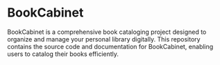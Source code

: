 # BookCabinet
BookCabinet is a comprehensive book cataloging project designed to organize and manage your personal library digitally. This repository contains the source code and documentation for BookCabinet, enabling users to catalog their books efficiently.
